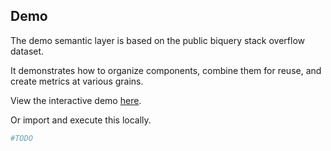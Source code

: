 ## Demo 

The demo semantic layer is based on the public biquery stack overflow dataset.

It demonstrates how to organize components, combine them for reuse, and create metrics at various grains.

View the interactive demo [here](TODO).

Or import and execute this locally.

```python
#TODO

```

